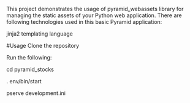 This project demonstrates the usage of pyramid_webassets library for managing the static assets of your Python web application.
There are following technologies used in this basic Pyramid application:



jinja2 templating language

#Usage
Clone the repository

Run the following:

cd pyramid_stocks

. env/bin/start

pserve development.ini


